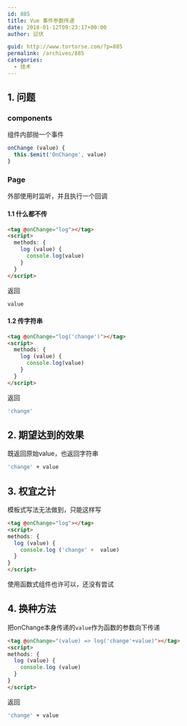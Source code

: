 ```yaml
---
id: 885
title: Vue 事件参数传递
date: 2018-01-12T09:23:17+00:00
author: 愆伏

guid: http://www.tortorse.com/?p=885
permalink: /archives/885
categories:
  - 技术
---
```

## 1.  问题

### components

组件内部抛一个事件

```javascript
onChange (value) {
  this.$emit('OnChange', value)
}
```

### Page

外部使用时监听，并且执行一个回调

#### 1.1 什么都不传

```html
<tag @onChange="log"></tag>
<script>
  methods: {
    log (value) {
      console.log(value)
    }
  }
</script>
```

返回

```bash
value
```

#### 1.2  传字符串

```html
<tag @onChange="log('change')"></tag>
<script>
  methods: {
    log (value) {
      console.log(value)
    }
  }
</script>
```

返回

```bash
'change'
```

## 2. 期望达到的效果

既返回原始value，也返回字符串

```bash
'change' + value
```

## 3. 权宜之计

模板式写法无法做到，只能这样写

```html
<tag @onChange="log"></tag>
<script>
methods: {
  log (value) {
    console.log ('change' +  value)
  }
}
</script>
```

使用函数式组件也许可以，还没有尝试

## 4. 换种方法

把onChange本身传递的`value`作为函数的参数向下传递
```html
<tag @onChange="(value) => log('change'+value)"></tag>
<script>
methods: {
  log (value) {
    console.log (value)
  }
}
</script>
```

返回

```bash
'change' + value
```
